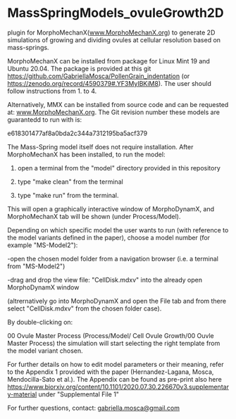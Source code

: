 # MassSpringModels_ovuleGrowth2D
plugin for MorphoMechanX(www.MorphoMechanX.org) to generate 2D simulations of growing and dividing ovules at cellular resolution based on mass-springs.

MorphoMechanX can be installed from package for Linux Mint 19 and Ubuntu 20.04. The package is provided at this git https://github.com/GabriellaMosca/PollenGrain_indentation (or https://zenodo.org/record/4590379#.YF3MyIBKiM8). The user should follow instructions from 1. to 4.

Alternatively, MMX can be installed from source code and can be requested at: www.MorphoMechanX.org.
The Git revision number these models are guarantedd to run with is: 

e618301477af8a0bda2c344a7312195ba5acf379

The Mass-Spring model itself does not require installation.
After MorphoMechanX has been installed, to run the model:

1) open a terminal from the "model" directory provided in this repository

2) type "make clean" from the terminal

3) type "make run" from the terminal.

This will open a graphically interactive window of MorphoDynamX, and MorphoMechanX tab will be shown (under Process/Model).

Depending on which specific model the user wants to run (with reference to the model variants defined in the paper), choose a model number (for example "MS-Model2"):

-open the chosen model folder from a navigation browser (i.e. a terminal from "MS-Model2")

-drag and drop the view file: "CellDisk.mdxv"  into the already open MorphoDynamX window 

(altrernatively go into MorphoDynamX and open the File tab and from there select "CellDisk.mdxv" from the chosen folder case).

By double-clicking on: 

00 Ovule Master Process (Process/Model/ Cell Ovule Growth/00 Ouvle Master Process)
the simulation will start selecting the right template from the model variant chosen. 

For further details on how to edit model parameters or their meaning, refer to the Appendix 1 provided with the paper (Hernandez-Lagana, Mosca, Mendocilla-Sato et al.). The Appendix can be found as pre-print also here https://www.biorxiv.org/content/10.1101/2020.07.30.226670v3.supplementary-material under "Supplemental File 1"

For further questions, contact: gabriella.mosca@gmail.com

